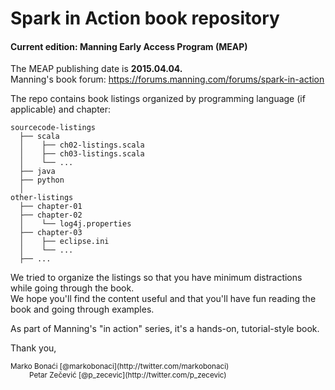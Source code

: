 # Spark in Action book repository
#### Current edition: Manning Early Access Program (MEAP)

The MEAP publishing date is **2015.04.04.**  
Manning's book forum: https://forums.manning.com/forums/spark-in-action

The repo contains book listings organized by programming language (if applicable) and chapter:

```
sourcecode-listings
  ├── scala
  │    ├── ch02-listings.scala
  │    ├── ch03-listings.scala
  │    └── ...
  ├── java
  ├── python
  │
other-listings
  ├── chapter-01
  ├── chapter-02
  │    └── log4j.properties
  ├── chapter-03
  │    ├── eclipse.ini
  │    └── ...
  ├── ...

```

We tried to organize the listings so that you have minimum distractions while going through the book.  
We hope you'll find the content useful and that you'll have fun reading the book and going through examples.  

As part of Manning's "in action" series, it's a hands-on, tutorial-style book.

Thank you,



<div style="display: inline-block">
  <small>
    Marko Bonaći  
    [@markobonaci](http://twitter.com/markobonaci)
  </small>
</div>
<div style="display: inline-block; margin-left: 30px">
  <small>
    Petar Zečević  
    [@p_zecevic](http://twitter.com/p_zecevic)
  </small>
</div>
